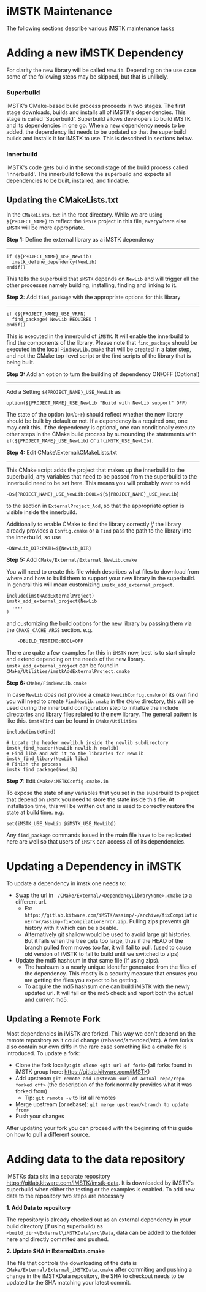 # iMSTK Maintenance

The following sections describe various iMSTK maintenance tasks

# Adding a new iMSTK Dependency

For clarity the new library will be called `NewLib`. Depending on the use case some of the following steps may be skipped, but that is unlikely.

### Superbuild

iMSTK's CMake-based build process proceeds in two stages. The first stage downloads, builds and installs all of iMSTK's dependencies. This stage is called 'Superbuild'. Superbuild allows developers to build iMSTK and its dependencies in one go. When a new dependency needs to be added, the dependency list needs to be updated so that the superbuild builds and installs it for iMSTK to use. This is described in sections below.

### Innerbuild

iMSTK's code gets build in the second stage of the build process called 'Innerbuild'. The innerbuild follows the superbuild and expects all dependencies to be built, installed, and findable.

## Updating the CMakeLists.txt

In the `CMakeLists.txt` in the root directory. While we are using `${PROJECT_NAME}` to reflect the `iMSTK` project in this file, everywhere else `iMSTK` will be more appropriate.


**Step 1:** Define the external library as a iMSTK dependency

---
    if (${PROJECT_NAME}_USE_NewLib)
      imstk_define_dependency(NewLib)
    endif()

This tells the superbuild that `iMSTK` depends on `NewLib` and will trigger all the other processes namely building, installing, finding and linking to it.


**Step 2:** Add `find_package` with the appropriate options for this library

--- 

    if (${PROJECT_NAME}_USE_VRPN)
      find_package( NewLib REQUIRED )
    endif()

This is executed in the innerbuild of `iMSTK`. It will enable the innerbuild to find the components of the library. Please note that `find_package` should be executed in the local `FindNewLib.cmake` that will be created in a later step, and not the CMake top-level script or the find scripts of the library that is being built.

**Step 3:** Add an option to turn the building of dependency ON/OFF (Optional)

---
Add a Setting `${PROJECT_NAME}_USE_NewLib` as
	
    option(${PROJECT_NAME}_USE_NewLib "Build with NewLib support" OFF)
	
The state of the option (`ON`/`OFF`) should reflect whether the new library should be built by default or not. If a dependency is a required one, one may omit this. If the dependency is optional, one can conditionally execute other steps in the CMake build process by surrounding the statements with `if(${PROJECT_NAME}_USE_NewLib)` or `if(iMSTK_USE_NewLIb)`.

**Step 4:** Edit CMake\External\CMakeLists.txt

---

This CMake script adds the project that makes up the innerbuild to the superbuild, any variables that need to be passed from the superbuild to the innerbuild need to be set here. This means you will probably want to add 

    -D${PROJECT_NAME}_USE_NewLib:BOOL=${${PROJECT_NAME}_USE_NewLib} 

to the section in `ExternalProject_Add`, so that the appropriate option is visible inside the innerbuild.

Additionally to enable CMake to find the library correctly _if_ the library already provides a `Config.cmake` or a `Find` pass the path to the library into the innerbuild, so use 

    -DNewLib_DIR:PATH=${NewLib_DIR}  

**Step 5:** Add `CMake/External/External_NewLib.cmake`

You will need to create this file which describes what files to download from where and how to build them to support your new library in the superbuild. In general this will mean customizing `imstk_add_external_project`.

    include(imstkAddExternalProject)
	imstk_add_external_project(NewLib
	  ....
	)

and customizing the build options for the new library by passing them via the `CMAKE_CACHE_ARGS` section. e.g.

        -DBUILD_TESTING:BOOL=OFF

There are quite a few examples for this in `iMSTK` now, best is to start simple and extend depending on the needs of the new library.  `imstk_add_external_project` can be found in `CMake/Utilities/imstkAddExternalProject.cmake`

**Step 6:** `CMake/FindNewLib.cmake`

In case `NewLib` _does not_ provide a cmake `NewLibConfig.cmake` or its own find you will need to create `FindNewLib.cmake` in the `CMake` directory, this will be used during the innerbuild configuration step to initialize the include directories and library files related to the new library. The general pattern is like this. `imstkFind` can be found in `CMake/Utilities`


    include(imstkFind)

    # Locate the header newlib.h inside the newlib subdirectory
    imstk_find_header(NewLib newlib.h newlib)
	# Find liba and add it to the libraries for NewLib
    imstk_find_libary(NewLib liba)
	# Finish the process
    imstk_find_package(NewLib)

**Step 7:** Edit `CMake/iMSTKConfig.cmake.in`

To expose the state of any variables that you set in the superbuild to project that depend on `iMSTK` you need to store the state inside this file. At installation time, this will be written out and is used to correctly restore the state at build time. e.g. 

    set(iMSTK_USE_NewLib @iMSTK_USE_NewLib@)

Any `find_package` commands issued in the main file have to be replicated here are well so that users of `iMSTK` can access all of its dependencies.

# Updating a Dependency in iMSTK

To update a dependency in imstk one needs to:

 - Swap the url in ` /CMake/External/<DependencyLibraryName>.cmake` to a different url.
    -  Ex: `https://gitlab.kitware.com/iMSTK/assimp/-/archive/fixCompilationError/assimp-fixCompilationError.zip`. Pulling zips prevents git history with it which can be sizeable.
    - Alternatively git shallow would be used to avoid large git histories. But it fails when the tree gets too large, thus if the HEAD of the branch pulled from moves too far, it will fail to pull. (used to cause old version of iMSTK to fail to build until we switched to zips)
 - Update the md5 hashsum in that same file (if using zips).
    - The hashsum is a nearly unique identifer generated from the files of the dependency. This mostly is a security measure that ensures you are getting the files you expect to be getting.
    - To acquire the md5 hashsum one can build iMSTK with the newly updated url. It will fail on the md5 check and report both the actual and current md5.

## Updating a Remote Fork

Most dependencies in iMSTK are forked. This way we don't depend on the remote repository as it could change (rebased/amended/etc). A few forks also contain our own diffs in the rare case something like a cmake fix is introduced. To update a fork:
 - Clone the fork locally: `git clone <git url of fork>` (all forks found in iMSTK group here: https://gitlab.kitware.com/iMSTK)
 - Add upstream `git remote add upstream <url of actual repo/repo forked off>` (the description of the fork normally provides what it was forked from)
    - Tip: `git remote -v` to list all remotes
 - Merge upstream (or rebase): `git merge upstream/<branch to update from>`
 - Push your changes

After updating your fork you can proceed with the beginning of this guide on how to pull a different source.

# Adding data to the data repository

iMSTKs data sits in a separate repository https://gitlab.kitware.com/iMSTK/imstk-data. It is downloaded by iMSTK's superbuild when either the testing or the examples is enabled. To add new data to the repository two steps are necessary

**1. Add Data to repository**

The repository is already checked out as an external dependency in your build directory (if using superbuild) as `<build_dir>\External\iMSTKData\src\Data`, data can be added to the folder here and directly commited and pushed. 

**2. Update SHA in ExternalData.cmake**

The file that controls the downloading of the data is `CMake/External/External_iMSTKData.cmake` after commiting and pushing a change in the iMSTKData repository, the SHA to checkout needs to be updated to the SHA matching your latest commit.